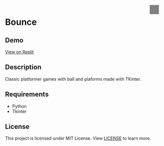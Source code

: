 <img src="tennis.svg" align="right" width="30px" style="filter:invert(50%)">

# Bounce

## Demo

[View on Replit](https://replit.com/@illfqm/BrickBreaker#main.py)

## Description

Classic platformer games with ball and plaforms made with TKinter.

## Requirements
- Python
- Tkinter

## License
This project is licensed under MIT License. View [LICENSE](LICENSE) to learn more.